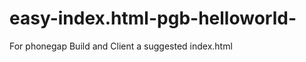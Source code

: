easy-index.html-pgb-helloworld-
==============================

For phonegap Build and Client a suggested index.html
